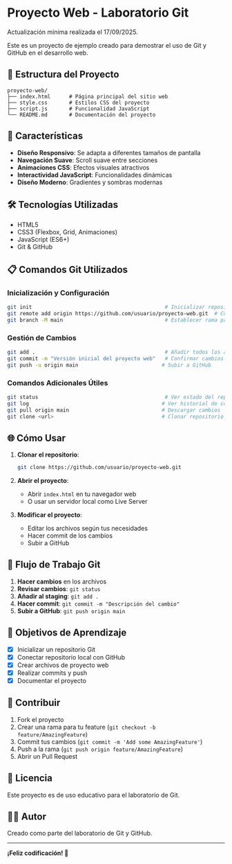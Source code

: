 # Proyecto Web - Laboratorio Git

Actualización mínima realizada el 17/09/2025.

Este es un proyecto de ejemplo creado para demostrar el uso de Git y GitHub en el desarrollo web.

## 📁 Estructura del Proyecto

```
proyecto-web/
├── index.html      # Página principal del sitio web
├── style.css       # Estilos CSS del proyecto
├── script.js       # Funcionalidad JavaScript
└── README.md       # Documentación del proyecto
```

## 🚀 Características

- **Diseño Responsivo**: Se adapta a diferentes tamaños de pantalla
- **Navegación Suave**: Scroll suave entre secciones
- **Animaciones CSS**: Efectos visuales atractivos
- **Interactividad JavaScript**: Funcionalidades dinámicas
- **Diseño Moderno**: Gradientes y sombras modernas

## 🛠️ Tecnologías Utilizadas

- HTML5
- CSS3 (Flexbox, Grid, Animaciones)
- JavaScript (ES6+)
- Git & GitHub

## 📋 Comandos Git Utilizados

### Inicialización y Configuración
```bash
git init                                           # Inicializar repositorio
git remote add origin https://github.com/usuario/proyecto-web.git  # Conectar con GitHub
git branch -M main                                 # Establecer rama principal
```

### Gestión de Cambios
```bash
git add .                                          # Añadir todos los archivos
git commit -m "Versión inicial del proyecto web"   # Confirmar cambios
git push -u origin main                           # Subir a GitHub
```

### Comandos Adicionales Útiles
```bash
git status                                         # Ver estado del repositorio
git log                                           # Ver historial de commits
git pull origin main                              # Descargar cambios
git clone <url>                                   # Clonar repositorio
```

## 🌐 Cómo Usar

1. **Clonar el repositorio**:
   ```bash
   git clone https://github.com/usuario/proyecto-web.git
   ```

2. **Abrir el proyecto**:
   - Abrir `index.html` en tu navegador web
   - O usar un servidor local como Live Server

3. **Modificar el proyecto**:
   - Editar los archivos según tus necesidades
   - Hacer commit de los cambios
   - Subir a GitHub

## 📝 Flujo de Trabajo Git

1. **Hacer cambios** en los archivos
2. **Revisar cambios**: `git status`
3. **Añadir al staging**: `git add .`
4. **Hacer commit**: `git commit -m "Descripción del cambio"`
5. **Subir a GitHub**: `git push origin main`

## 🎯 Objetivos de Aprendizaje

- [x] Inicializar un repositorio Git
- [x] Conectar repositorio local con GitHub
- [x] Crear archivos de proyecto web
- [x] Realizar commits y push
- [x] Documentar el proyecto

## 🤝 Contribuir

1. Fork el proyecto
2. Crear una rama para tu feature (`git checkout -b feature/AmazingFeature`)
3. Commit tus cambios (`git commit -m 'Add some AmazingFeature'`)
4. Push a la rama (`git push origin feature/AmazingFeature`)
5. Abrir un Pull Request

## 📄 Licencia

Este proyecto es de uso educativo para el laboratorio de Git.

## 👨‍💻 Autor

Creado como parte del laboratorio de Git y GitHub.

---

**¡Feliz codificación! 🚀**